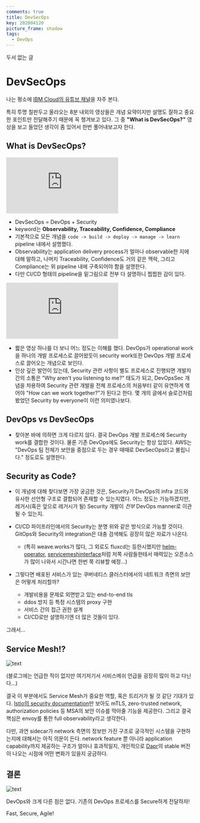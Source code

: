 ```yaml
---
comments: true
title: DevSecOps
key: 202004120
picture_frame: shadow
tags:
  - DevOps
---
```


두서 없는 글

<!--more-->

# DevSecOps

나는 평소에 [IBM Cloud의 유튜브 채널](https://www.youtube.com/user/IBMCloud)을 자주 본다.

특히 투명 칠판두고 올라오는 8분 내외의 영상들은 개념 요약이지만 설명도 잘하고 중요한 포인트만 전달해주기 때문에 꼭 챙겨보고 있다. 그 중 **"What is DevSecOps?"** 영상을 보고 들었던 생각이 좀 있어서 한번 풀어내보고자 한다.

## What is DevSecOps? 

<iframe
src="https://www.youtube.com/embed/J73MELGF6u0"
frameborder="0"
allow="accelerometer; autoplay; encrypted-media; gyroscope; picture-in-picture"
allowfullscreen
></iframe>

- DevSecOps = DevOps + Security
- keyword는 **Observability, Traceability, Confidence, Compliance**
- 기본적으로 모든 개념을 `code -> build -> deploy -> manage -> learn` pipeline 내에서 설명했다. 
- Observability는 application delivery process가 얼마나 observable한 지에 대해 말하고, 나머지 Traceability, Confidence도 거의 같은 맥락, 그리고 Compliance는 위 pipeline 내에 구축되어야 함을 설명한다.
- 다만 CI/CD 형태의 pipeline을 밑그림으로 전부 다 설명하니 찝찝한 감이 있다.

<iframe
src="https://www.youtube.com/embed/6l0RYbXd86k"
frameborder="0"
allow="accelerometer; autoplay; encrypted-media; gyroscope; picture-in-picture"
allowfullscreen
></iframe>

- 짧은 영상 하나를 더 보니 어느 정도는 이해를 했다. DevOps가 operational work을 하나의 개발 프로세스로 끌어왔듯이 security work또한 DevOps 개발 프로세스로 끌어오는 개념으로 보인다.
- 인상 깊은 발언이 있는데, Security 관련 사항이 별도 프로세스로 진행되면 개발자간의 소통은 "Why aren't you listening to me?" 태도가 되고, DevOpsSec 개념을 차용하여 Security 관련 개발을 전체 프로세스의 처음부터 같이 유연하게 엮어야 "How can we work together?"가 된다고 한다. 몇 개의 글에서 슬로건처럼 봤었던 Security by everyone이 이런 의미였나보다.

## DevOps vs DevSecOps

- 찾아본 바에 의하면 크게 다르지 않다. 결국 DevOps 개발 프로세스에 Security work를 결합한 것이다. 물론 기존 DevOps에도 Security는 항상 있었다. AWS는 "DevOps 팀 전체가 보안을 중점으로 두는 경우 때때로 DevSecOps라고 불립니다." 정도로도 설명한다.

## Security as Code?

- 이 개념에 대해 찾다보면 가장 궁금한 것은, Security가 DevOps의 infra 코드와 유사한 선언형 구조로 결합되어  존재할 수 있는지였다. 어느 정도는 가능하겠지만, 레거시(혹은 앞으로 레거시가 될) Security 개발이 *전부* DevOps manner로 이관될 수 있는지.
- CI/CD 파이프라인에서의 Security는 분명 위와 같은 방식으로 가능할 것이다. GitOps와 Security의 integration은 대충 검색해도 굉장히 많은 자료가 나온다.
  - (특히 weave.works가 많다, 그 외로도 fluxcd는 등한시했지만 [helm-operator](https://github.com/fluxcd/helm-operator), [servicemeshinterface](https://github.com/servicemeshinterface/smi-spec)처럼 저쪽 사람들한테서 매력있는 오픈소스가 많이 나와서 시간나면 한번 쭉 리뷰할 예정...)

- 그렇다면 배포된 서비스가 있는 쿠버네티스 클러스터에서의 네트워크 측면의 보안은 어떻게 처리할까? 
  - 개발비용을 문제로 외면받고 있는 end-to-end tls
  - ddos 방지 등 특정 시스템의 proxy 구현
  - 서비스 간의 접근 권한 설계
  - CI/CD로만 설명하기엔 더 많은 것들이 있다.

그래서...

## Service Mesh!?

![text](https://d33wubrfki0l68.cloudfront.net/1369cff9a50c46b58834dbfc302a6cda35548adf/e8abc/images/blog/2018-06-05-11-ways-not-to-get-hacked/service-mesh-@sebiwicb.png)

(블로그에는 언급한 적이 없지만 여기저기서 서비스메쉬 언급을 굉장히 많이 하고 다닌다...)

결국 이 부분에서도 Service Mesh가 중요한 역할, 혹은 트리거가 될 것 같단 기대가 있다.
[Istio의 security documentation](https://istio.io/docs/concepts/security/)만 보아도 mTLS, zero-trusted network, authorization policies 등 MSA의 보안 이슈를 막아줄 기능을 제공한다.
그리고 결국 핵심은 envoy를 통한 full observability라고 생각한다.

다만, 과연 sidecar가 network 측면의 정보만 가진 구조로 궁극적인 시스템을 구현하는지에 대해서는 아직 의문이 든다.
network feature 뿐 아니라 application capability까지 제공하는 구조가 얼마나 효과적일지, 개인적으로 [Dapr](https://github.com/dapr/dapr)의 stable 버전이 나오는 시점에 어떤 변화가 있을지 궁금하다.

## 결론

![text](https://www.viva64.com/media/docx/blog/0710_DevOps_vs_DevSecOps/image1_thm_intoblank_1200x630.png)

DevOps와 크게 다른 점은 없다. 기존의 DevOps 프로세스를 Secure하게 전달하자!

Fast, Secure, Agile!

